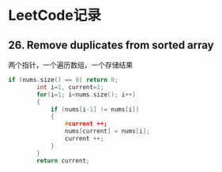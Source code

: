 # LeetCode记录
## 26. Remove duplicates from sorted array
两个指针，一个遍历数组，一个存储结果
```cpp
if (nums.size() == 0) return 0;
        int i=1, current=1;
        for(i=1; i<nums.size(); i++)
        {
            if (nums[i-1] != nums[i])
            {
                #current ++;
                nums[current] = nums[i];
                current ++;
            }
        }
        return current;
```
